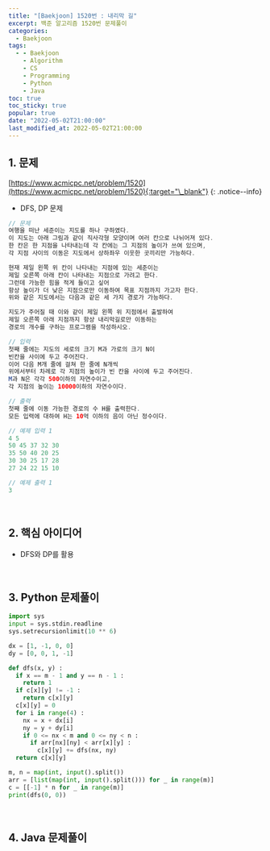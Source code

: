 ```yaml
---
title: "[Baekjoon] 1520번 : 내리막 길"
excerpt: 백준 알고리즘 1520번 문제풀이
categories:
  - Baekjoon
tags:
  - - Baekjoon
    - Algorithm
    - CS
    - Programming
    - Python
    - Java
toc: true
toc_sticky: true
popular: true
date: "2022-05-02T21:00:00"
last_modified_at: 2022-05-02T21:00:00
---
```


## 1. 문제

[https://www.acmicpc.net/problem/1520](https://www.acmicpc.net/problem/1520){:target="\_blank"}
{: .notice--info}

- DFS, DP 문제

```java
// 문제
여행을 떠난 세준이는 지도를 하나 구하였다. 
이 지도는 아래 그림과 같이 직사각형 모양이며 여러 칸으로 나뉘어져 있다. 
한 칸은 한 지점을 나타내는데 각 칸에는 그 지점의 높이가 쓰여 있으며, 
각 지점 사이의 이동은 지도에서 상하좌우 이웃한 곳끼리만 가능하다.

현재 제일 왼쪽 위 칸이 나타내는 지점에 있는 세준이는 
제일 오른쪽 아래 칸이 나타내는 지점으로 가려고 한다. 
그런데 가능한 힘을 적게 들이고 싶어 
항상 높이가 더 낮은 지점으로만 이동하여 목표 지점까지 가고자 한다. 
위와 같은 지도에서는 다음과 같은 세 가지 경로가 가능하다.

지도가 주어질 때 이와 같이 제일 왼쪽 위 지점에서 출발하여 
제일 오른쪽 아래 지점까지 항상 내리막길로만 이동하는 
경로의 개수를 구하는 프로그램을 작성하시오.

// 입력
첫째 줄에는 지도의 세로의 크기 M과 가로의 크기 N이 
빈칸을 사이에 두고 주어진다. 
이어 다음 M개 줄에 걸쳐 한 줄에 N개씩 
위에서부터 차례로 각 지점의 높이가 빈 칸을 사이에 두고 주어진다. 
M과 N은 각각 500이하의 자연수이고, 
각 지점의 높이는 10000이하의 자연수이다.

// 출력
첫째 줄에 이동 가능한 경로의 수 H를 출력한다. 
모든 입력에 대하여 H는 10억 이하의 음이 아닌 정수이다.

// 예제 입력 1 
4 5
50 45 37 32 30
35 50 40 20 25
30 30 25 17 28
27 24 22 15 10

// 예제 출력 1 
3
```

<br>

## 2. 핵심 아이디어

- DFS와 DP를 활용

<br>

## 3. Python 문제풀이

```python
import sys
input = sys.stdin.readline
sys.setrecursionlimit(10 ** 6)

dx = [1, -1, 0, 0]
dy = [0, 0, 1, -1]

def dfs(x, y) :
  if x == m - 1 and y == n - 1 :
    return 1
  if c[x][y] != -1 :
    return c[x][y]
  c[x][y] = 0
  for i in range(4) :
    nx = x + dx[i]
    ny = y + dy[i]
    if 0 <= nx < m and 0 <= ny < n :
      if arr[nx][ny] < arr[x][y] :
        c[x][y] += dfs(nx, ny)
  return c[x][y]

m, n = map(int, input().split())
arr = [list(map(int, input().split())) for _ in range(m)]
c = [[-1] * n for _ in range(m)]
print(dfs(0, 0))
```

<br>

## 4. Java 문제풀이

```java

```
